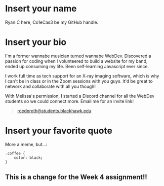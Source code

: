 # Insert your name

Ryan C here, Co1eCas3 be my GitHub handle.

# Insert your bio

I'm a former wannabe musician turned wannabe WebDev. Discovered a passion for coding when I volunteered to build a website for my band, ended up consuming my life. 
Been self-learning Javascript ever since. 

I work full time as tech support for an X-ray imaging software, which is why I can't be in class or in the Zoom sessions with you guys. 
It'd be great to network and collaborate with all you though!

With Melissa's permission, I started a Discord channel for all the WebDev students so we could connect more. Email me for an invite link!

> [rcederoth@students.blackhawk.edu](rcederoth@students.blackhawk.edu)


# Insert your favorite quote

More a meme, but...:

```
.coffee {
	color: black;
}
```

## This is a change for the Week 4 assignment!!
